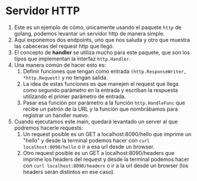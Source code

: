 # Servidor HTTP

1. Este es un ejemplo de cómo, únicamente usando el paquete `http` de golang, podemos levantar un servidor http de manera simple.  
2. Aquí exponemos dos endpoints, uno que nos saluda y otro que muestra las cabeceras del request http que llegó.  
3. El concepto de **handler** se utiliza mucho para este paquete, que son los tipos que implementan la interfaz `http.Handler`.  
4. Una manera común de hacer esto es:
   1. Definir funciones que tengan como entrada `(http.ResponseWriter, *http.Request)` y no tengan salida.
   2. La idea de estas funciones es que manejen el request que llega como segundo parámetro en la entrada y escriban la respuesta utilizando el primer parámetro de entrada.
   3. Pasar esa función por parámetro a la función `http.HandleFunc` que recibe un patrón de la URL y la función que nombrábamos para registrar un handler nuevo.  
5. Cuando ejecutamos este main, quedará levantado un server al que podremos hacerle requests:
   1. Un request posible es un GET a localhost:8090/hello que imprime un "hello" y desde la terminal podemos hacer con `curl localhost:8090/hello` o ir a esa url desde un browser.  
   2. Otro request posible es un GET a localhost:8090/headers que imprime los headers del request y desde la terminal podemos hacer con `curl localhost:8090/headers` o ir a la url desde un browser (los headers serán distintos en ese caso).  
